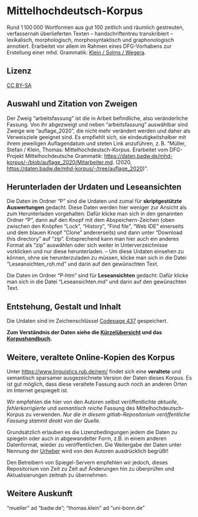 # Mittelhochdeutsch-Korpus

Rund 1 100 000 Wortformen aus gut 100 zeitlich und räumlich gestreuten, verfassernah überlieferten Texten – handschriftentreu transkribiert – lexikalisch, morphologisch, morphosyntaktisch und graphonologisch annotiert. Erarbeitet vor allem im Rahmen eines DFG-Vorhabens zur Erstellung einer mhd. Grammatik: <a href="https://d-nb.info/996588450">Klein / Solms / Wegera</a>.

## Lizenz

<a href="https://creativecommons.org/licenses/by-sa/4.0/legalcode.de">CC BY-SA</a>

## Auswahl und Zitation von Zweigen

Der Zweig “arbeitsfassung” ist die in Arbeit befindliche, also veränderliche Fassung. Von ihr abgezweigt und neben “arbeitsfassung” auswählbar sind Zweige wie “auflage_2020”, die nicht mehr verändert werden und daher als Verweisziele geeignet sind. Es empfiehlt sich, sie eindeutigkeitshalber mit ihrem jeweiligen Auflagendatum und steten Link anzuführen, z. B. “Müller, Stefan / Klein, Thomas: Mittelhochdeutsch-Korpus. Erarbeitet vom DFG-Projekt Mittelhochdeutsche Grammatik: <https://daten.badw.de/mhd-korpus/-/blob/auflage_2020/Mitarbeiter.md>. (2020, <https://daten.badw.de/mhd-korpus/-/tree/auflage_2020>)”.

## Herunterladen der Urdaten und Leseansichten

Die Daten im Ordner “P” sind die Urdaten und zumal für **skriptgestützte Auswertungen** gedacht. Diese Daten werden hier weniger zur Ansicht als zum Herunterladen vorgehalten: Dafür klicke man sich in den genannten Ordner “P”, dann auf den Knopf mit dem Abspeichern-Zeichen (oben zwischen den Knöpfen “Lock”, “History”, “Find file”, “Web IDE” einerseits und dem blauen Knopf “Clone” andererseits) und dann unter “Download this directory” auf “zip”. Entsprechend kann man hier auch ein anderes Format als “zip” auswählen oder sich weiter in Unterverzeichnisse vorklicken und nur diese herunterladen. – Um diese Urdaten einsehen zu können, ohne sie herunterzuladen zu müssen, klicke man sich in die Datei “Leseansichten_roh.md” und darin auf den gewünschten Text.

Die Daten im Ordner “P-htm” sind für **Leseansichten** gedacht: Dafür klicke man sich in die Datei “Leseansichten.md” und darin auf den gewünschten Text.

## Entstehung, Gestalt und Inhalt

Die Urdaten sind im Zeichenschlüssel <a href="https://de.wikipedia.org/wiki/Codepage_437">Codepage 437</a> gespeichert.

**Zum Verständnis der Daten siehe die <a href="https://dienst.badw.de/varia?form=pdf&url=https%3A%2F%2Fdaten.badw.de%2Fmhd-korpus%2F-%2Fraw%2Farbeitsfassung%2FK%25C3%25BCrzel%25C3%25BCbersicht.pdf?inline=false">Kürzelübersicht</a> und das <a href="https://dienst.badw.de/varia?form=pdf&url=https%3A%2F%2Fdaten.badw.de%2Fmhd-korpus%2F-%2Fraw%2Farbeitsfassung%2FKorpushandbuch.pdf?inline=false">Korpushandbuch</a>.**

## Weitere, veraltete Online-Kopien des Korpus

Unter https://www.linguistics.rub.de/rem/ findet sich eine **veraltete** und semantisch 
sparsamer ausgezeichnete Version der Daten dieses Korpus. Es ist gut möglich, dass diese 
veraltete Fassung auch noch an anderen Orten im Internet gespiegelt ist.

Wir empfehlen die hier von den Autoren selbst veröffentlichte *aktuelle*, *fehlerkorrigierte* 
und *semantisch reiche* Fassung des Mittelhochdeutsch-Korpus zu 
verwenden. *Nur die in diesem gitlab-Repositorium veröffentliche Fassung stammt direkt von der Quelle.*

Grundsätzlich erlauben es die Lizenzbedingungen jedem die Daten zu spiegeln oder auch 
in abgewandelter Form, z.B. in einem anderen Datenformat, wieder zu veröffentlichen.
Die Weitergabe der Daten unter Nennung der 
[Urheber](https://gitlab.lrz.de/badw-data/mhd-korpus/-/blob/arbeitsfassung/Mitarbeiter.md) 
wird von den Autoren ausdrücklich begrüßt! 

Den Betreibern von Spiegel-Servern empfehlen wir jedoch, dieses Repositorium von Zeit zu Zeit auf
Änderungen hin zu überprüfen und Aktualisierungen zeitnah zu übernehmen.


## Weitere Auskunft

“mueller” ad “badw.de”; “thomas.klein” ad “uni-bonn.de”
